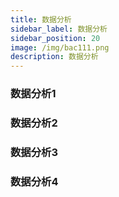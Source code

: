 ```yaml
---
title: 数据分析
sidebar_label: 数据分析
sidebar_position: 20
image: /img/bac111.png
description: 数据分析
---
```


### 数据分析1

### 数据分析2

### 数据分析3

### 数据分析4
